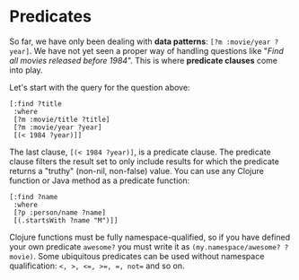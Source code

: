 # Predicates

So far, we have only been dealing with **data patterns**: 
`[?m :movie/year ?year]`. We have not yet seen a proper way of handling
questions like "*Find all movies released before 1984*". This is where
**predicate clauses** come into play.

Let's start with the query for the question above:

    [:find ?title
     :where
     [?m :movie/title ?title]
     [?m :movie/year ?year]
     [(< 1984 ?year)]]

The last clause, `[(< 1984 ?year)]`, is a predicate clause. The
predicate clause filters the result set to only include results for
which the predicate returns a "truthy" (non-nil, non-false) value. You
can use any Clojure function or Java method as a predicate function:

    [:find ?name
     :where 
     [?p :person/name ?name]
     [(.startsWith ?name "M")]]

Clojure functions must be fully namespace-qualified, so if you have
defined your own predicate `awesome?` you must write it as
`(my.namespace/awesome? ?movie)`. Some ubiquitous predicates can be
used without namespace qualification: `<, >, <=, >=, =, not=` and so on.